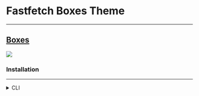 # Fastfetch Boxes Theme

---

[Boxes](https://github.com/Chick2D/neofetch-themes/blob/main/normal/boxes.conf)
---
![](https://i.ibb.co/8NV36yL/Fastfetch.png)

### Installation 
---
<details>
<summary> CLI </summary>

1. Backup your config. By running
```bash
cd ~/.config/fastfetch/
```
you save your current config in the file `config.jsonc.d`.
```bash
mv config.jsonc config.jsonc.d
```

2. Clone the config file in your fastfetch's config folder.
```bash
wget https://raw.githubusercontent.com/JorgeAlMoLa/fastfetch-boxes-theme/main/boxes.jsonc
```

3. Change file's name
```bash
mv boxes.jsonc config.jsonc
```
4. Run
```bash
fastfetch
```
</details>

